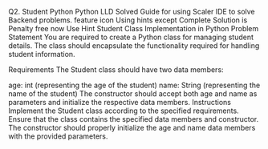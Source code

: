 Q2. Student Python Python LLD
Solved
Guide for using Scaler IDE to solve Backend problems.
feature icon
Using hints except Complete Solution is Penalty free now
Use Hint
Student Class Implementation in Python
Problem Statement
You are required to create a Python class for managing student details. The class should encapsulate the functionality required for handling student information.

Requirements
The Student class should have two data members:

age: int (representing the age of the student)
name: String (representing the name of the student)
The constructor should accept both age and name as parameters and initialize the respective data members.
Instructions
Implement the Student class according to the specified requirements. Ensure that the class contains the specified data members and constructor. The constructor should properly initialize the age and name data members with the provided parameters.
